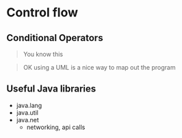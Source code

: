 # Control flow

## Conditional Operators

> You know this

> OK using a UML is a nice way to map out the program

## Useful Java libraries

- java.lang
- java.util
- java.net
  - networking, api calls
